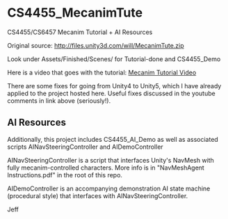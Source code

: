 # CS4455_MecanimTute
CS4455/CS6457 Mecanim Tutorial + AI Resources

Original source: <a href="http://files.unity3d.com/will/MecanimTute.zip">http://files.unity3d.com/will/MecanimTute.zip</a>

Look under Assets/Finished/Scenes/ for
Tutorial-done and CS4455_Demo 
 
Here is a video that goes with the tutorial: <a href="https://www.youtube.com/watch?v=Xx21y9eJq1U">Mecanim Tutorial Video</a>
 
There are some fixes for going from Unity4 to Unity5, which I have already applied to the project hosted here. Useful fixes discussed in the youtube comments in link above (seriously!).


## AI Resources

Additionally, this project includes CS4455_AI_Demo as well as associated scripts AINavSteeringController and AIDemoController

AINavSteeringController is a script that interfaces Unity's NavMesh with fully mecanim-controlled characters. More info is in "NavMeshAgent Instructions.pdf" in the root of this repo.

AIDemoController is an accompanying demonstration AI state machine (procedural style) that interfaces with AINavSteeringController.

Jeff
